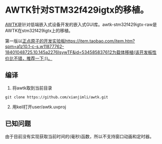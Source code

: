 # AWTK针对STM32f429igtx的移植。

[AWTK](https://github.com/xianjimli/awtk)是针对低端嵌入式设备开发的嵌入式GUI库。awtk-stm32f429igtx-raw是AWTK在stm32f429igtx上的移植。

第一版以[正点原子的开发实验板]()https://item.taobao.com/item.htm?spm=a1z10.1-c-s.w11877762-18401048725.10.145a2276IsywTF&id=534585837612为载体移植(该开发板性价比不错，推荐一下:))。

## 编译

1. 将awtk取到当前目录

```
git clone https://github.com/xianjimli/awtk.git
```

2. 用keil打开user/awtk.uvproj

## 已知问题

由于目前没有实现获取当前时间的(毫秒)函数，所以不支持窗口动画和定时器。

